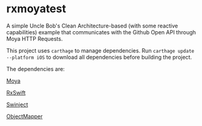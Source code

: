 # rxmoyatest
A simple Uncle Bob's Clean Architecture-based (with some reactive capabilities) example that communicates with the Github Open API through Moya HTTP Requests.

This project uses ```carthage``` to manage dependencies. Run ```carthage update --platform iOS``` to download all dependencies before building the project.

The dependencies are:

[Moya](https://github.com/Moya/Moya)

[RxSwift](https://github.com/ReactiveX/RxSwift)

[Swinject](https://github.com/Swinject/Swinject)

[ObjectMapper](https://github.com/Hearst-DD/ObjectMapper)